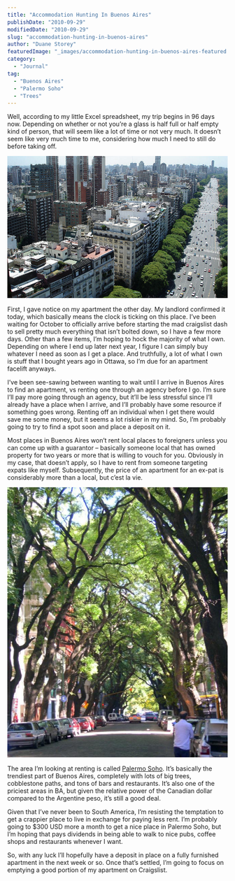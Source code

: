 ```yaml
---
title: "Accommodation Hunting In Buenos Aires"
publishDate: "2010-09-29"
modifiedDate: "2010-09-29"
slug: "accommodation-hunting-in-buenos-aires"
author: "Duane Storey"
featuredImage: "_images/accommodation-hunting-in-buenos-aires-featured.jpg"
category:
  - "Journal"
tag:
  - "Buenos Aires"
  - "Palermo Soho"
  - "Trees"
---
```


Well, according to my little Excel spreadsheet, my trip begins in 96 days now. Depending on whether or not you’re a glass is half full or half empty kind of person, that will seem like a lot of time or not very much. It doesn’t seem like very much time to me, considering how much I need to still do before taking off.

[![](_images/accommodation-hunting-in-buenos-aires-1.jpg "800px-Buenos_Aires_-Argentina-_136")](http://www.migratorynerd.com/wordpress/wp-content/uploads/2010/09/800px-Buenos_Aires_-Argentina-_136.jpg)

First, I gave notice on my apartment the other day. My landlord confirmed it today, which basically means the clock is ticking on this place. I’ve been waiting for October to officially arrive before starting the mad craigslist dash to sell pretty much everything that isn’t bolted down, so I have a few more days. Other than a few items, I’m hoping to hock the majority of what I own. Depending on where I end up later next year, I figure I can simply buy whatever I need as soon as I get a place. And truthfully, a lot of what I own is stuff that I bought years ago in Ottawa, so I’m due for an apartment facelift anyways.

I’ve been see-sawing between wanting to wait until I arrive in Buenos Aires to find an apartment, vs renting one through an agency before I go. I’m sure I’ll pay more going through an agency, but it’ll be less stressful since I’ll already have a place when I arrive, and I’ll probably have some resource if something goes wrong. Renting off an individual when I get there would save me some money, but it seems a lot riskier in my mind. So, I’m probably going to try to find a spot soon and place a deposit on it.

Most places in Buenos Aires won’t rent local places to foreigners unless you can come up with a guarantor – basically someone local that has owned property for two years or more that is willing to vouch for you. Obviously in my case, that doesn’t apply, so I have to rent from someone targeting expats like myself. Subsequently, the price of an apartment for an ex-pat is considerably more than a local, but c’est la vie.

[![](_images/accommodation-hunting-in-buenos-aires-2.jpg "Palermo Soho")](http://www.migratorynerd.com/wordpress/wp-content/uploads/2010/09/2132933550035493676TaXgEH_ph.jpg)

The area I’m looking at renting is called [Palermo Soho](http://en.wikipedia.org/wiki/Palermo,_Buenos_Aires). It’s basically the trendiest part of Buenos Aires, completely with lots of big trees, cobblestone paths, and tons of bars and restaurants. It’s also one of the priciest areas in BA, but given the relative power of the Canadian dollar compared to the Argentine peso, it’s still a good deal.

Given that I’ve never been to South America, I’m resisting the temptation to get a crappier place to live in exchange for paying less rent. I’m probably going to $300 USD more a month to get a nice place in Palermo Soho, but I’m hoping that pays dividends in being able to walk to nice pubs, coffee shops and restaurants whenever I want.

So, with any luck I’ll hopefully have a deposit in place on a fully furnished apartment in the next week or so. Once that’s settled, I’m going to focus on emptying a good portion of my apartment on Craigslist.